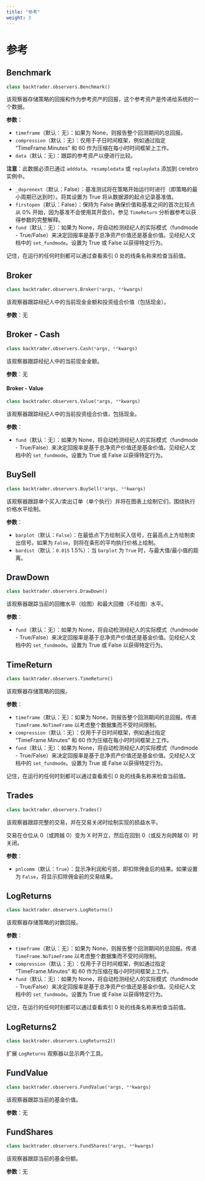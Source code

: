 ```yaml
---
title: "参考"
weight: 3
---
```


# 参考

## Benchmark

```python
class backtrader.observers.Benchmark()
```

该观察器存储策略的回报和作为参考资产的回报，这个参考资产是传递给系统的一个数据。

**参数：**

- `timeframe`（默认：无）：如果为 None，则报告整个回测期间的总回报。
- `compression`（默认：无）：仅用于子日时间框架，例如通过指定 “TimeFrame.Minutes” 和 60 作为压缩在每小时时间框架上工作。
- `data`（默认：无）：跟踪的参考资产以便进行比较。

**注意**：此数据必须已通过 `adddata`、`resampledata` 或 `replaydata` 添加到 cerebro 实例中。

- `_doprenext`（默认：False）：基准测试将在策略开始运行时进行（即策略的最小周期已达到时）。将其设置为 True 将从数据源的起点记录基准值。
- `firstopen`（默认：False）：保持为 False 确保价值和基准之间的首次比较点从 0% 开始，因为基准不会使用其开盘价。参见 `TimeReturn` 分析器参考以获得参数的完整解释。
- `fund`（默认：无）：如果为 None，将自动检测经纪人的实际模式（fundmode - True/False）来决定回报率是基于总净资产价值还是基金价值。见经纪人文档中的 `set_fundmode`。设置为 True 或 False 以获得特定行为。

记住，在运行的任何时刻都可以通过查看索引 0 处的线条名称来检查当前值。

## Broker

```python
class backtrader.observers.Broker(*args, **kwargs)
```

该观察器跟踪经纪人中的当前现金金额和投资组合价值（包括现金）。

**参数**：无

## Broker - Cash

```python
class backtrader.observers.Cash(*args, **kwargs)
```

该观察器跟踪经纪人中的当前现金金额。

**参数**：无

#### Broker - Value

```python
class backtrader.observers.Value(*args, **kwargs)
```

该观察器跟踪经纪人中的当前投资组合价值，包括现金。

**参数**：

- `fund`（默认：无）：如果为 None，将自动检测经纪人的实际模式（fundmode - True/False）来决定回报率是基于总净资产价值还是基金价值。见经纪人文档中的 `set_fundmode`。设置为 True 或 False 以获得特定行为。

## BuySell

```python
class backtrader.observers.BuySell(*args, **kwargs)
```

该观察器跟踪单个买入/卖出订单（单个执行）并将在图表上绘制它们，围绕执行价格水平绘制。

**参数**：

- `barplot`（默认：`False`）：在最低点下方绘制买入信号，在最高点上方绘制卖出信号。如果为 `False`，则将在条形的平均执行价格上绘制。
- `bardist`（默认：`0.015` 1.5%）：当 `barplot` 为 `True` 时，与最大值/最小值的距离。

## DrawDown

```python
class backtrader.observers.DrawDown()
```

该观察器跟踪当前的回撤水平（绘图）和最大回撤（不绘图）水平。

**参数**：

- `fund`（默认：无）：如果为 None，将自动检测经纪人的实际模式（fundmode - True/False）来决定回报率是基于总净资产价值还是基金价值。见经纪人文档中的 `set_fundmode`。设置为 True 或 False 以获得特定行为。

## TimeReturn

```python
class backtrader.observers.TimeReturn()
```

该观察器存储策略的回报。

**参数**：

- `timeframe`（默认：无）：如果为 None，则报告整个回测期间的总回报。传递 `TimeFrame.NoTimeFrame` 以考虑整个数据集而不受时间限制。
- `compression`（默认：无）：仅用于子日时间框架，例如通过指定 “TimeFrame.Minutes” 和 60 作为压缩在每小时时间框架上工作。
- `fund`（默认：无）：如果为 None，将自动检测经纪人的实际模式（fundmode - True/False）来决定回报率是基于总净资产价值还是基金价值。见经纪人文档中的 `set_fundmode`。设置为 True 或 False 以获得特定行为。

记住，在运行的任何时刻都可以通过查看索引 0 处的线条名称来检查当前值。

## Trades

```python
class backtrader.observers.Trades()
```

该观察器跟踪完整的交易，并在交易关闭时绘制实现的损益水平。

交易在仓位从 0（或跨越 0）变为 X 时开立，然后在回到 0（或反方向跨越 0）时关闭。

**参数**：

- `pnlcomm`（默认：`True`）：显示净利润和亏损，即扣除佣金后的结果。如果设置为 `False`，将显示扣除佣金前的交易结果。

## LogReturns

```python
class backtrader.observers.LogReturns()
```

该观察器存储策略的对数回报。

**参数**：

- `timeframe`（默认：无）：如果为 None，则报告整个回测期间的总回报。传递 `TimeFrame.NoTimeFrame` 以考虑整个数据集而不受时间限制。
- `compression`（默认：无）：仅用于子日时间框架，例如通过指定 “TimeFrame.Minutes” 和 60 作为压缩在每小时时间框架上工作。
- `fund`（默认：无）：如果为 None，将自动检测经纪人的实际模式（fundmode - True/False）来决定回报率是基于总净资产价值还是基金价值。见经纪人文档中的 `set_fundmode`。设置为 True 或 False 以获得特定行为。

记住，在运行的任何时刻都可以通过查看索引 0 处的线条名称来检查当前值。

## LogReturns2

```python
class backtrader.observers.LogReturns2()
```

扩展 `LogReturns` 观察器以显示两个工具。

## FundValue

```python
class backtrader.observers.FundValue(*args, **kwargs)
```

该观察器跟踪当前的基金价值。

**参数**：无

## FundShares

```python
class backtrader.observers.FundShares(*args, **kwargs)
```

该观察器跟踪当前的基金份额。

**参数**：无
